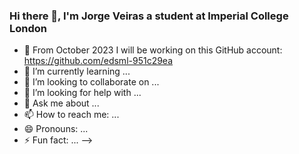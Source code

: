 ### Hi there 👋, I'm Jorge Veiras a student at Imperial College London

- 🔭 From October 2023 I will be working on this GitHub account: https://github.com/edsml-951c29ea
- 🌱 I’m currently learning ...
- 👯 I’m looking to collaborate on ...
- 🤔 I’m looking for help with ...
- 💬 Ask me about ...
- 📫 How to reach me: ...
- 😄 Pronouns: ...
- ⚡ Fun fact: ...
-->
